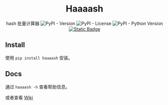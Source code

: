 <div align="center">

# Haaaash
hash 批量计算器
![PyPI - Version](https://img.shields.io/pypi/v/haaaash?label=PyPI) ![PyPI - License](https://img.shields.io/pypi/l/haaaash) ![PyPI - Python Version](https://img.shields.io/pypi/pyversions/haaaash) [![Static Badge](https://img.shields.io/badge/PyPI-Link-blue)](https://pypi.org/project/haaaash/)

</div>

## Install
使用 `pip install haaaash` 安装。

## Docs
通过 `haaaash -h` 查看帮助信息。

或者查看 [Wiki](https://github.com/GudupaoSpark/Haaaash/Wiki)